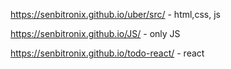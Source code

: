 https://senbitronix.github.io/uber/src/ - html,css, js

https://senbitronix.github.io/JS/ - only JS

https://senbitronix.github.io/todo-react/ - react
